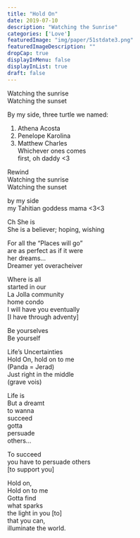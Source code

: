 ```yaml
---
title: "Hold On"
date: 2019-07-10
description: "Watching the Sunrise"
categories: ['Love']
featuredImage: "img/paper/51stdate3.png"
featuredImageDescription: ""
dropCap: true
displayInMenu: false
displayInList: true
draft: false
---
```



Watching the sunrise  
Watching the sunset  

By my side, three turtle we named:  	
1. Athena Acosta  
2. Penelope Karolina  
3. Matthew Charles  
Whichever ones comes  
first, oh daddy <3  

Rewind  
Watching the sunrise  
Watching the sunset  

by my side  
my Tahitian goddess mama <3<3  

Ch She is  
She is a believer; hoping, wishing  

For all the “Places will go”  
are as perfect as if it were  
her dreams...  
Dreamer yet overacheiver  

Where is all  
started in our  
La Jolla community  
home condo  
I will have you eventually  
[I have through adventy]  

Be yourselves  
Be yourself  

Life’s Uncertainties  
Hold On, hold on to me  
                (Panda = Jerad)  
Just right in the middle  
                (grave vois)  


Life is  
But a dreamt  
to wanna  
succeed  
gotta  
persuade  
others…  

To succeed   
you have to persuade others  
[to support you]  

Hold on,  
Hold on to me  
Gotta find  
what sparks  
the light in you [to]  
that you can,  
illuminate the world.  